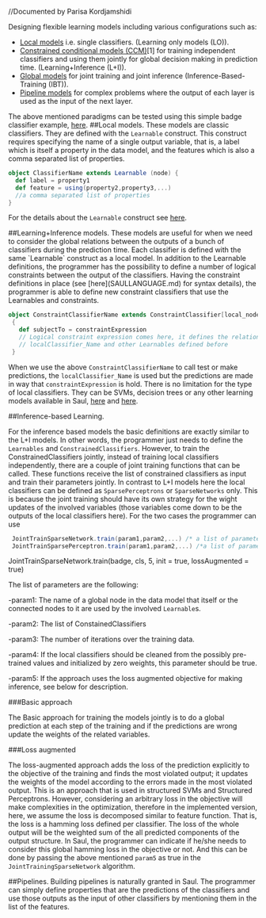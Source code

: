 
//Documented by Parisa Kordjamshidi

Designing flexible learning models including various configurations such as:

   * [Local models](#local) i.e. single classifiers. (Learning only models (LO)).
   * [Constrained conditional models (CCM)](#L+I)[1] for training independent classifiers and using them jointly for global decision making in prediction time. (Learning+Inference (L+I)).
   * [Global models](#IBT) for joint training and joint inference (Inference-Based-Training (IBT)).
   * [Pipeline models](#pipeline) for complex problems where the output of each layer is used as the input of the next layer.

The above mentioned paradigms can be tested using this simple badge classifier example, [here](saul-examples/src/main/scala/edu/illinois/cs/cogcomp/saulexamples/Badge/BagesApp.scala).
<a name="local">
##Local models.
These models are classic classifiers. They are defined with the `Learnable` construct. This construct requires specifying
 the name of a single output variable, that is, a label which is itself a property in the data model, and the features which is also a
 comma separated list of properties.

 ```scala
 object ClassifierName extends Learnable (node) {
   def label = property1
   def feature = using(property2,property3,...)
   //a comma separated list of properties
 }
 ```

 For the details about the `Learnable` construct see [here](SAULLANGUAGE.md).

<a name="L+I">
##Learning+Inference models.
These models are useful for when we need to consider the global relations between the outputs of a bunch of classifiers during the
prediction time. Each classifier is defined with the same `Learnable` construct as a local model. In addition to the Learnable definitions, the programmer
has the possibility to define a number of logical constraints between the output of the classifiers.
Having the constraint definitions in place (see [here](SAULLANGUAGE.md) for syntax details), the programmer is able to define
new constraint classifiers that use the Learnables and constraints.

```scala
object ConstraintClassifierName extends ConstraintClassifier[local_node,global_node](DataModelName, localClassifier_Name)
 {
   def subjectTo = constraintExpression
   // Logical constraint expression comes here, it defines the relations between the
   // localClassifier_Name and other Learnables defined before
 }
 ```
When we use the above `ConstraintClassifierName` to call test or make predictions, the `localClassifier_Name` is used
but the predictions are made in way that `constraintExpression` is hold. There is no limitation for the type of local classifiers.
They can be SVMs, decision trees or any other learning models available in Saul, [here](https://github.com/IllinoisCogComp/lbjava/blob/master/lbjava/doc/ALGORITHMS.md)
                                                                                  and [here](https://github.com/IllinoisCogComp/saul/blob/master/saul-core/src/main/java/edu/illinois/cs/cogcomp/saul/learn/SaulWekaWrapper.md).

<a name="IBT">
##Inference-based Learning.

For the inference based models the basic definitions are exactly similar to the L+I models. In other words, the programmer
just needs to define the `Learnables` and `ConstrainedClassifiers`. However, to train the ConstrainedClassifiers jointly, instead of
training local classifiers independently, there are a couple of joint training functions that can be called.
These functions receive the list of constrained classifiers as input and train their parameters jointly. In contrast to
L+I models here the local classifiers can be defined as `SparsePerceptrons` or `SparseNetworks` only. This is because the
joint training should have its own strategy for the wight updates of the involved variables (those variables come down to be the outputs of the local classifiers here).
For the two cases the programmer can use

```scala
 JointTrainSparseNetwork.train(param1,param2,...) /* a list of parameters go here*/
 JointTrainSparsePerceptron.train(param1,param2,...) /*a list of parameters here*/
```

 JointTrainSparseNetwork.train(badge, cls, 5, init = true, lossAugmented = true)

The list of parameters are the following:

-param1: The name of a global node in the data model that itself or the connected nodes to it are used by the involved `Learnable`s.

-param2: The list of ConstainedClassifiers

-param3: The number of iterations over the training data.

-param4: If the local classifiers should be cleaned from the possibly pre-trained values and initialized by zero weights, this parameter should be true.

-param5: If the approach uses the loss augmented objective for making inference, see below for description.

###Basic approach

The Basic approach for training the models jointly is to do a global prediction at each step of the training and if the
predictions are wrong update the weights of the related variables.

###Loss augmented

The loss-augmented approach adds the loss of the prediction explicitly to the objective of the training and finds the most violated output;
it updates the weights of the model according to the errors made in the most violated output.
This is an approach that is used in structured SVMs and Structured Perceptrons. However, considering an arbitrary loss in the objective
will make complexities in the optimization, therefore in the implemented version, here, we assume the loss is decomposed similar to
feature function. That is, the loss is a hamming loss defined per classifier. The loss of the whole output will be the weighted sum of
 the all predicted components of the output structure.
 In Saul, the programmer can indicate if he/she needs to consider this global hamming loss in the objective or not. And this can be done by passing
 the above mentioned `param5` as true in the `JointTrainingSparseNetwork` algorithm.

<a name="pipeline">
##Pipelines.
Building pipelines is naturally granted in Saul. The programmer can simply define properties that are the predictions of
the classifiers and use those outputs as the input of other classifiers by mentioning them in the list of the features.




